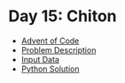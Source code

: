 # Day 15: Chiton

- [Advent of Code](https://adventofcode.com/2021/day/15)
- [Problem Description](https://github.com/nicovandenhooff/advent-of-code-2021/blob/main/problems/day-15-chiton/info.txt)
- [Input Data](https://github.com/nicovandenhooff/advent-of-code-2021/blob/main/problems/day-15-chiton/input.txt)
- [Python Solution](https://github.com/nicovandenhooff/advent-of-code-2021/blob/main/problems/day-15-chiton/solution.py)